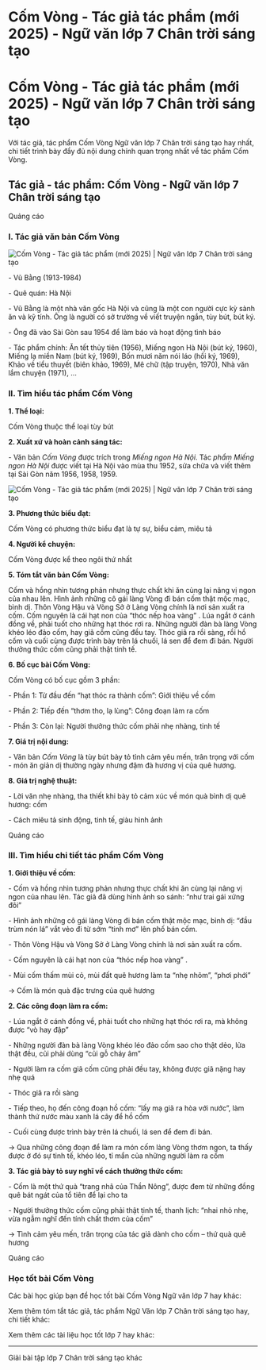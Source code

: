 # Cốm Vòng - Tác giả tác phẩm (mới 2025) - Ngữ văn lớp 7 Chân trời sáng tạo

# Cốm Vòng - Tác giả tác phẩm (mới 2025) - Ngữ văn lớp 7 Chân trời sáng tạo

Với tác giả, tác phẩm Cốm Vòng Ngữ văn lớp 7 Chân trời sáng tạo hay nhất, chi tiết trình bày đầy đủ nội dung chính quan trọng nhất về tác phẩm Cốm Vòng.

## Tác giả - tác phẩm: Cốm Vòng - Ngữ văn lớp 7 Chân trời sáng tạo

Quảng cáo

### **I. Tác giả văn bản Cốm Vòng**

![Cốm Vòng - Tác giả tác phẩm \(mới 2025\) | Ngữ văn lớp 7 Chân trời sáng tạo](https://vietjack.com/soan-van-lop-7-ct/images/tac-gia-tac-pham-com-vong.PNG)

\- Vũ Bằng (1913-1984)

\- Quê quán: Hà Nội

\- Vũ Bằng là một nhà văn gốc Hà Nội và cũng là một con người cực kỳ sành ăn và kỹ tính. Ông là người có sở trường về viết truyện ngắn, tùy bút, bút ký. 

\- Ông đã vào Sài Gòn sau 1954 để làm báo và hoạt động tình báo

\- Tác phẩm chính: Ăn tết thủy tiên (1956), Miếng ngon Hà Nội (bút ký, 1960), Miếng lạ miền Nam (bút ký, 1969), Bốn mươi năm nói láo (hồi ký, 1969), Khảo về tiểu thuyết (biên khảo, 1969), Mê chữ (tập truyện, 1970), Nhà văn lắm chuyện (1971), …

### **II. Tìm hiểu tác phẩm Cốm Vòng**

**1\. Thể loại:**

Cốm Vòng thuộc thể loại tùy bút

**2\. Xuất xứ và hoàn cảnh sáng tác:**

\- Văn bản _Cốm Vòng_ được trích trong _Miếng ngon Hà Nội_. Tác _phẩm Miếng ngon Hà Nội_ được viết tại Hà Nội vào mùa thu 1952, sửa chữa và viết thêm tại Sài Gòn năm 1956, 1958, 1959.

![Cốm Vòng - Tác giả tác phẩm \(mới 2025\) | Ngữ văn lớp 7 Chân trời sáng tạo](https://vietjack.com/soan-van-lop-7-ct/images/tac-gia-tac-pham-com-vong-1.PNG)

**3\. Phương thức biểu đạt:**

Cốm Vòng có phương thức biểu đạt là tự sự, biểu cảm, miêu tả

**4\. Người kể chuyện:**

Cốm Vòng được kể theo ngôi thứ nhất

**5\. Tóm tắt văn bản Cốm Vòng:**

Cốm và hồng nhìn tương phản nhưng thực chất khi ăn cùng lại nâng vị ngon của nhau lên. Hình ảnh những cô gái làng Vòng đi bán cốm thật mộc mạc, bình dị. Thôn Vòng Hậu và Vòng Sở ở Làng Vòng chính là nơi sản xuất ra cốm. Cốm nguyên là cái hạt non của “thóc nếp hoa vàng” . Lúa ngắt ở cánh đồng về, phải tuốt cho những hạt thóc rơi ra. Những người đàn bà làng Vòng khéo léo đảo cốm, hay giã cốm cũng đều tay. Thóc giã ra rồi sàng, rồi hồ cốm và cuối cùng được trình bày trên lá chuối, lá sen để đem đi bán. Người thưởng thức cốm cũng phải thật tinh tế.

**6\. Bố cục bài Cốm Vòng:**

Cốm Vòng có bố cục gồm 3 phần:

\- Phần 1: Từ đầu đến “hạt thóc ra thành cốm”: Giới thiệu về cốm

\- Phần 2: Tiếp đến “thơm tho, lạ lùng”: Công đoạn làm ra cốm

\- Phần 3: Còn lại: Người thưởng thức cốm phải nhẹ nhàng, tinh tế

**7\. Giá trị nội dung:**

\- Văn bản _Cốm Vòng_ là tùy bút bày tỏ tình cảm yêu mến, trân trọng với cốm - món ăn giản dị thường ngày nhưng đậm đà hương vị của quê hương.

**8\. Giá trị nghệ thuật:**

\- Lời văn nhẹ nhàng, tha thiết khi bày tỏ cảm xúc về món quà bình dị quê hương: cốm

\- Cách miêu tả sinh động, tinh tế, giàu hình ảnh

Quảng cáo

### **III. Tìm hiểu chi tiết tác phẩm Cốm Vòng**

**1\. Giới thiệu về cốm:**

\- Cốm và hồng nhìn tương phản nhưng thực chất khi ăn cùng lại nâng vị ngon của nhau lên. Tác giả đã dùng hình ảnh so sánh: “như trai gái xứng đôi” 

\- Hình ảnh những cô gái làng Vòng đi bán cốm thật mộc mạc, bình dị: “đầu trùm nón lá” vắt vẻo đi từ sớm “tinh mơ” lên phố bán cốm.

\- Thôn Vòng Hậu và Vòng Sở ở Làng Vòng chính là nơi sản xuất ra cốm. 

\- Cốm nguyên là cái hạt non của “thóc nếp hoa vàng” . 

\- Mùi cốm thấm mùi cỏ, mùi đất quê hương làm ta “nhẹ nhõm”, “phơi phới”

→ Cốm là món quà đặc trưng của quê hương

**2\. Các công đoạn làm ra cốm:**

\- Lúa ngắt ở cánh đồng về, phải tuốt cho những hạt thóc rơi ra, mà không được “vò hay đập” 

\- Những người đàn bà làng Vòng khéo léo đảo cốm sao cho thật dẻo, lửa thật đều, củi phải dùng “củi gỗ cháy âm” 

\- Người làm ra cốm giã cốm cũng phải đều tay, không được giã nặng hay nhẹ quá 

\- Thóc giã ra rồi sàng

\- Tiếp theo, họ đến công đoạn hồ cốm: “lấy mạ giã ra hòa với nước”, làm thành thứ nước màu xanh lá cây để hồ cốm 

\- Cuối cùng được trình bày trên lá chuối, lá sen để đem đi bán. 

→ Qua những công đoạn để làm ra món cốm làng Vòng thơm ngon, ta thấy được ở đó sự tinh tế, khéo léo, tỉ mẩn của những người làm ra cốm

**3\. Tác giả bày tỏ suy nghĩ về cách thưởng thức cốm:**

\- Cốm là một thứ quà “trang nhã của Thần Nông”, được đem từ những đồng quê bát ngát của tổ tiên để lại cho ta

\- Người thưởng thức cốm cũng phải thật tinh tế, thanh lịch: “nhai nhỏ nhẹ, vừa ngẫm nghĩ đến tính chất thơm của cốm”

→ Tình cảm yêu mến, trân trọng của tác giả dành cho cốm – thứ quà quê hương

Quảng cáo

### **Học tốt bài Cốm Vòng**

Các bài học giúp bạn để học tốt bài Cốm Vòng Ngữ văn lớp 7 hay khác:

Xem thêm tóm tắt tác giả, tác phẩm Ngữ Văn lớp 7 Chân trời sáng tạo hay, chi tiết khác:

Xem thêm các tài liệu học tốt lớp 7 hay khác:

* * *

Giải bài tập lớp 7 Chân trời sáng tạo khác
